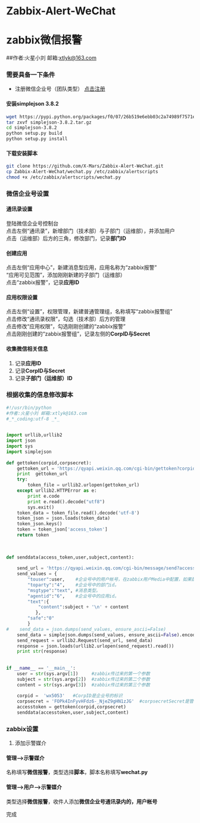 # Zabbix-Alert-WeChat
  
# zabbix微信报警
##作者:火星小刘 邮箱:xtlyk@163.com   
  
### 需要具备一下条件  
 * 注册微信企业号（团队类型） [点击注册](https://qy.weixin.qq.com/)   
  
#### 安装simplejson 3.8.2
```bash
wget https://pypi.python.org/packages/f0/07/26b519e6ebb03c2a74989f7571e6ae6b82e9d7d81b8de6fcdbfc643c7b58/simplejson-3.8.2.tar.gz#md5=53b1371bbf883b129a12d594a97e9a18
tar zxvf simplejson-3.8.2.tar.gz
cd simplejson-3.8.2
python setup.py build
python setup.py install
```
  
#### 下载安装脚本  
```bash  
git clone https://github.com/X-Mars/Zabbix-Alert-WeChat.git  
cp Zabbix-Alert-WeChat/wechat.py /etc/zabbix/alertscripts  
chmod +x /etc/zabbix/alertscripts/wechat.py  
```
  
### 微信企业号设置  
#### 通讯录设置  
登陆微信企业号控制台  
点击左侧“通讯录”，新增部门（技术部）与子部门（运维部），并添加用户  
点击（运维部）后方的三角，修改部门，记录**部门ID**  
  
#### 创建应用  
点击左侧“应用中心”，新建消息型应用，应用名称为“zabbix报警”  
“应用可见范围”，添加刚刚新建的子部门（运维部）  
点击“zabbix报警”，记录**应用ID**
  
#### 应用权限设置  
点击左侧“设置”，权限管理，新建普通管理组，名称填写“zabbix报警组”  
点击修改“通讯录权限”，勾选（技术部）后方的管理  
点击修改“应用权限”，勾选刚刚创建的“zabbix报警”  
点击刚刚创建的“zabbix报警组”，记录左侧的**CorpID与Secret**
  
#### 收集微信相关信息
1. 记录**应用ID**
2. 记录**CorpID与Secret**
3. 记录**子部门（运维部）ID**
  
### 根据收集的信息修改脚本
```python
#!/usr/bin/python
#作者:火星小刘 邮箱:xtlyk@163.com 
#_*_coding:utf-8 _*_

 
import urllib,urllib2
import json
import sys
import simplejson
 
def gettoken(corpid,corpsecret):
    gettoken_url = 'https://qyapi.weixin.qq.com/cgi-bin/gettoken?corpid=' + corpid + '&corpsecret=' + corpsecret
    print  gettoken_url
    try:
        token_file = urllib2.urlopen(gettoken_url)
    except urllib2.HTTPError as e:
        print e.code
        print e.read().decode("utf8")
        sys.exit()
    token_data = token_file.read().decode('utf-8')
    token_json = json.loads(token_data)
    token_json.keys()
    token = token_json['access_token']
    return token
 
 
 
def senddata(access_token,user,subject,content):
 
    send_url = 'https://qyapi.weixin.qq.com/cgi-bin/message/send?access_token=' + access_token
    send_values = {
        "touser":user,    #企业号中的用户帐号，在zabbix用户Media中配置，如果配置不正常，将按部门发送。
        "toparty":"4",    #企业号中的部门id。
        "msgtype":"text", #消息类型。
        "agentid":"6",    #企业号中的应用id。
        "text":{
            "content":subject + '\n' + content
           },
        "safe":"0"
        }
#    send_data = json.dumps(send_values, ensure_ascii=False)
    send_data = simplejson.dumps(send_values, ensure_ascii=False).encode('utf-8')
    send_request = urllib2.Request(send_url, send_data)
    response = json.loads(urllib2.urlopen(send_request).read())
    print str(response)
 
 
if __name__ == '__main__':
    user = str(sys.argv[1])     #zabbix传过来的第一个参数
    subject = str(sys.argv[2])  #zabbix传过来的第二个参数
    content = str(sys.argv[3])  #zabbix传过来的第三个参数
    
    corpid =  'wx5053'   #CorpID是企业号的标识
    corpsecret = 'FOPk4InFyvHFdz6-_NjeZ9gHN1zJG'  #corpsecretSecret是管理组凭证密钥
    accesstoken = gettoken(corpid,corpsecret)
    senddata(accesstoken,user,subject,content)
```
  
### zabbix设置
1. 添加示警媒介  
#### 管理-->示警媒介  
名称填写**微信报警**，类型选择**脚本**，脚本名称填写**wechat.py**  
#### 管理-->用户-->示警媒介  
类型选择**微信报警**，收件人添加**微信企业号通讯录内的，用户帐号**

完成




